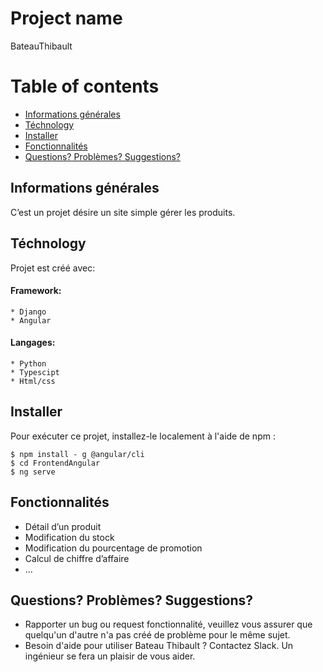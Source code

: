 # Project name
BateauThibault

# Table of contents 
* [Informations générales](##Informations-générales)
* [Téchnology](#Téchnology)
* [Installer](#Installer)
* [Fonctionnalités](#Fonctionnalités) 
* [Questions? Problèmes? Suggestions?](#Questions?-Problèmes?-Suggestions?)

## Informations générales
C’est un projet désire un site simple gérer les produits.

## Téchnology
Projet est créé avec:
#### Framework:
    * Django
    * Angular
#### Langages:
    * Python
    * Typescipt
    * Html/css
    
## Installer
Pour exécuter ce projet, installez-le localement à l'aide de npm :
```
$ npm install - g @angular/cli
$ cd FrontendAngular
$ ng serve
```
## Fonctionnalités
* Détail d’un produit
* Modification du stock
* Modification du pourcentage de promotion
* Calcul de chiffre d’affaire
* ...

## Questions? Problèmes? Suggestions?
* Rapporter un bug ou request fonctionnalité, veuillez vous assurer que quelqu'un d'autre n'a pas créé de problème pour le même sujet.
* Besoin d'aide pour utiliser Bateau Thibault ? Contactez Slack. Un ingénieur se fera un plaisir de vous aider.
